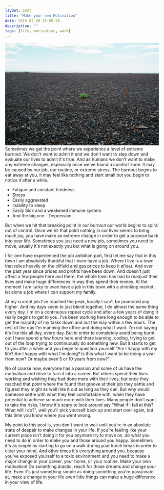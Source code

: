 ```yaml
---
layout: post
title: "Make your own Motivation"
date: 2015-05-26 18-05-20
description: ""
tags: [life, motivation, work]
---
```


<img src="/img/ground-stones-pebbles.jpg" alt="Barren Rock Bed" class="img-responsive">
Sometimes we get the point where we experience a level of extreme burnout. We don't want to admit it and we don't want to step down and evaluate our lives to admit it's true. And as humans we don't want to make any extreme changes, especially once we've found a comfort zone. It may be caused by our job, our routine, or extreme stress. The burnout begins to eat away at you, it may feel like nothing and start small but you begin to notice it after a while.

* Fatigue and constant tiredness
* Stress
* Easily aggravated
* Inability to sleep
* Easily Sick and a weakened immune system
* And the big one - Depression

But when we hit that breaking point in our burnout our world begins to spiral out of control. Once we hit that point nothing in our lives seems to bring much joy, you have make an extreme change in order to get a purpose back into your life. Sometimes you just need a new job, sometimes you need to move, usually it's not exactly you but what is going on around you.

I for one have experienced the job ambition part, first let me say that in this town I am absolutely thankful that I even have a job. Where I live is a town that relies heavily on the oilfield and gas prices to keep it afloat. And over the past year since prices and profits have been down. And doesn't just affect a few people here and there, the whole town has had to readjust their lives and make huge differences in way they spend their money. At the moment I am lucky to even have a job in this town with a shrinking market, let alone a job where I can support my family.

At my current job I've reached the peak, locally I can't be promoted any higher. And my days seem to just blend together, I do almost the same thing every day. I'm on a continuous repeat cycle and after a few years of doing it really begins to get to you. I've been working here long enough to be able to get the majority of my tasks down and out the way within a few hours. The rest of the day I'm manning the office and doing what I want. I'm not saying it's like this all day, every day. But in order to completely avoid being burnt out I have spend a few hours here and there learning, coding, trying to get out of the loop trying to continuously do something new. But it starts to get to you after a while and you begin to question yourself "Am I happy with my life? Am I happy with what I'm doing? Is this what I want to be doing a year from now? Or maybe even 5 or 10 years from now?".

No of course now, everyone has a passion and some of us have the motivation and drive to turn it into a career. But others spend their lives working and wishing they had done more with their lives, but once they reached that point where the found that groove at their job they settle and figured they might as well ride it out as long as they can. But why would someone settle with what they feel comfortable with, when they have potential to achieve so much more with their lives. Many people don't want to take the risks, I know it's scary to look around say "What if I fail at this? What will I do?", well you'll pick yourself back up and start over again, but this time you know where you went wrong.

My point to this post is, you don't want to wait until you're in an absolute state of despair to make changes in your life. If you're feeling like your current place isn't doing it for you anymore try to move on, do what you need to do in order to make you and those around you happy. Sometimes it's as simple as starting to go on a walk during your lunch break in order to clear your mind. And other times it's everything around you, because you've exposed yourself to a toxic environment and you need to make a major change in your career, your home, or your routine. Make your own motivation! Do something drastic, reach for those dreams and change your life. Even it's just something simple as doing something you're passionate at, make a change in your life even little things can make a huge difference in your view of life.

